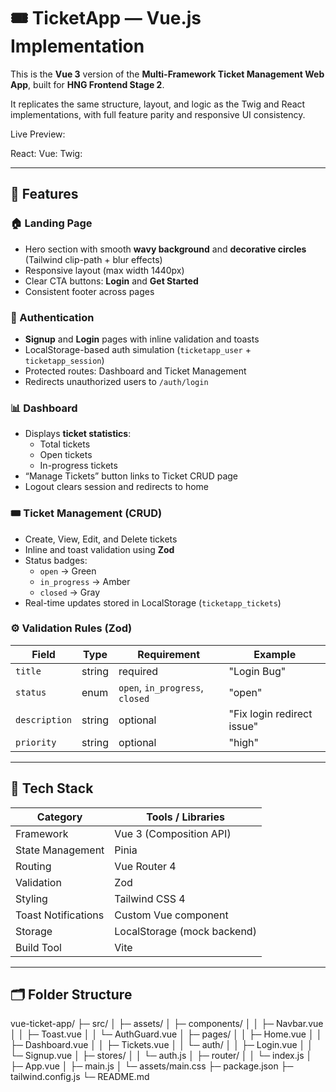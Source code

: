 # 🎟️ TicketApp — Vue.js Implementation

This is the **Vue 3** version of the **Multi-Framework Ticket Management Web App**, built for **HNG Frontend Stage 2**.

It replicates the same structure, layout, and logic as the Twig and React implementations, with full feature parity and responsive UI consistency.

Live Preview:

React:
Vue:
Twig: 

---

## 🚀 Features

### 🏠 Landing Page
- Hero section with smooth **wavy background** and **decorative circles** (Tailwind clip-path + blur effects)
- Responsive layout (max width 1440px)
- Clear CTA buttons: **Login** and **Get Started**
- Consistent footer across pages

### 🔐 Authentication
- **Signup** and **Login** pages with inline validation and toasts
- LocalStorage-based auth simulation (`ticketapp_user` + `ticketapp_session`)
- Protected routes: Dashboard and Ticket Management
- Redirects unauthorized users to `/auth/login`

### 📊 Dashboard
- Displays **ticket statistics**:
  - Total tickets
  - Open tickets
  - In-progress tickets
- “Manage Tickets” button links to Ticket CRUD page
- Logout clears session and redirects to home

### 🎟️ Ticket Management (CRUD)
- Create, View, Edit, and Delete tickets
- Inline and toast validation using **Zod**
- Status badges:
  - `open` → Green  
  - `in_progress` → Amber  
  - `closed` → Gray
- Real-time updates stored in LocalStorage (`ticketapp_tickets`)

### ⚙️ Validation Rules (Zod)
| Field | Type | Requirement | Example |
|-------|------|-------------|----------|
| `title` | string | required | "Login Bug" |
| `status` | enum | `open`, `in_progress`, `closed` | "open" |
| `description` | string | optional | "Fix login redirect issue" |
| `priority` | string | optional | "high" |

---

## 🧠 Tech Stack

| Category | Tools / Libraries |
|-----------|------------------|
| Framework | Vue 3 (Composition API) |
| State Management | Pinia |
| Routing | Vue Router 4 |
| Validation | Zod |
| Styling | Tailwind CSS 4 |
| Toast Notifications | Custom Vue component |
| Storage | LocalStorage (mock backend) |
| Build Tool | Vite |

---

## 🗂️ Folder Structure

vue-ticket-app/
├─ src/
│ ├─ assets/
│ ├─ components/
│ │ ├─ Navbar.vue
│ │ ├─ Toast.vue
│ │ └─ AuthGuard.vue
│ ├─ pages/
│ │ ├─ Home.vue
│ │ ├─ Dashboard.vue
│ │ ├─ Tickets.vue
│ │ └─ auth/
│ │ ├─ Login.vue
│ │ └─ Signup.vue
│ ├─ stores/
│ │ └─ auth.js
│ ├─ router/
│ │ └─ index.js
│ ├─ App.vue
│ ├─ main.js
│ └─ assets/main.css
├─ package.json
├─ tailwind.config.js
└─ README.md